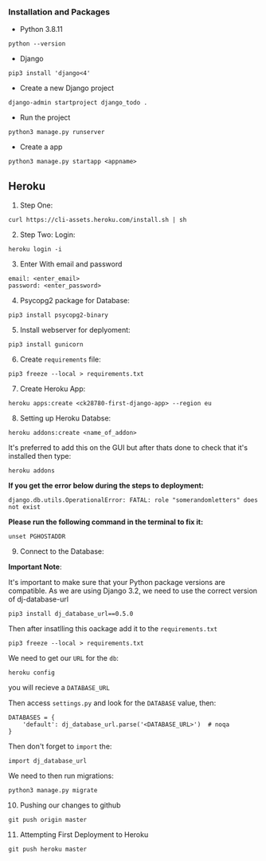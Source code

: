 ### Installation and Packages

- Python 3.8.11
```
python --version
```

- Django 
```
pip3 install 'django<4'
```

- Create a new Django project
```
django-admin startproject django_todo .
```

- Run the project
```
python3 manage.py runserver
```

- Create a app
```
python3 manage.py startapp <appname>
```

## Heroku

1. Step One:
```
curl https://cli-assets.heroku.com/install.sh | sh
```

2. Step Two: Login:
```
heroku login -i
```

3. Enter With email and password
```
email: <enter_email>
password: <enter_password>
```

4. Psycopg2 package for Database:
```
pip3 install psycopg2-binary
```

5. Install webserver for deplyoment:
```
pip3 install gunicorn
```

6. Create `requirements` file:
```
pip3 freeze --local > requirements.txt
```

7. Create Heroku App:
```
heroku apps:create <ck28780-first-django-app> --region eu
```

8. Setting up Heroku Databse:
```
heroku addons:create <name_of_addon>
```

It's preferred to add this on the GUI but after thats done to check that it's installed then type:
```
heroku addons
```

**If you get the error below during the steps to deployment:**
```
django.db.utils.OperationalError: FATAL: role "somerandomletters" does not exist
```
**Please run the following command in the terminal to fix it:**
```
unset PGHOSTADDR
```
9. Connect to the Database:

**Important Note**: 

It's important to make sure that your Python package versions are compatible.
As we are using Django 3.2, we need to use the correct version of dj-database-url
```
pip3 install dj_database_url==0.5.0
```
Then after insatlling this oackage add it to the `requirements.txt`
```
pip3 freeze --local > requirements.txt
```
We need to get our `URL` for the `db`:

```
heroku config
```

you will recieve a `DATABASE_URL`

Then access `settings.py` and look for the `DATABASE` value, then:

```
DATABASES = {
    'default': dj_database_url.parse('<DATABASE_URL>')  # noqa
}

```

Then don't forget to `import` the:
```
import dj_database_url
```

We need to then run migrations:
```
python3 manage.py migrate
```
10. Pushing our changes to github
```
git push origin master
```

11. Attempting First Deployment to Heroku
```
git push heroku master
```
